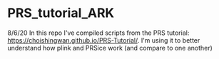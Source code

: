 # PRS_tutorial_ARK

8/6/20
In this repo I've compiled scripts from the PRS tutorial: https://choishingwan.github.io/PRS-Tutorial/.
I'm using it to better understand how plink and PRSice work (and compare to one another)
